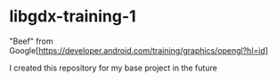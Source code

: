 # libgdx-training-1

"Beef" from Google[https://developer.android.com/training/graphics/opengl?hl=id]

I created this repository for my base project in the future
